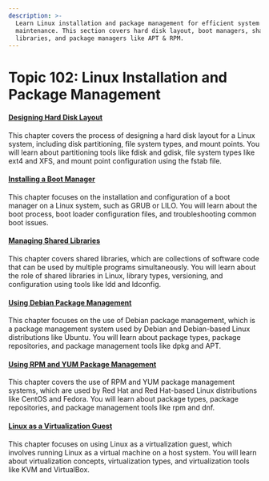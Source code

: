 ```yaml
---
description: >-
  Learn Linux installation and package management for efficient system setup and
  maintenance. This section covers hard disk layout, boot managers, shared
  libraries, and package managers like APT & RPM.
---
```


# Topic 102: Linux Installation and Package Management

#### [Designing Hard Disk Layout](102.1-design-hard-disk-layout.md)

This chapter covers the process of designing a hard disk layout for a Linux system, including disk partitioning, file system types, and mount points. You will learn about partitioning tools like fdisk and gdisk, file system types like ext4 and XFS, and mount point configuration using the fstab file.

#### [Installing a Boot Manager](102.2-install-a-boot-manager.md)

This chapter focuses on the installation and configuration of a boot manager on a Linux system, such as GRUB or LILO. You will learn about the boot process, boot loader configuration files, and troubleshooting common boot issues.

#### [Managing Shared Libraries](102.3-manage-shared-libraries.md)

This chapter covers shared libraries, which are collections of software code that can be used by multiple programs simultaneously. You will learn about the role of shared libraries in Linux, library types, versioning, and configuration using tools like ldd and ldconfig.

#### [Using Debian Package Management](102.4-use-debian-package-management.md)

This chapter focuses on the use of Debian package management, which is a package management system used by Debian and Debian-based Linux distributions like Ubuntu. You will learn about package types, package repositories, and package management tools like dpkg and APT.

#### [Using RPM and YUM Package Management](102.5-use-rpm-and-yum-package-management.md)

This chapter covers the use of RPM and YUM package management systems, which are used by Red Hat and Red Hat-based Linux distributions like CentOS and Fedora. You will learn about package types, package repositories, and package management tools like rpm and dnf.

#### [Linux as a Virtualization Guest](102.6-linux-as-a-virtualization-guest.md)

This chapter focuses on using Linux as a virtualization guest, which involves running Linux as a virtual machine on a host system. You will learn about virtualization concepts, virtualization types, and virtualization tools like KVM and VirtualBox.
